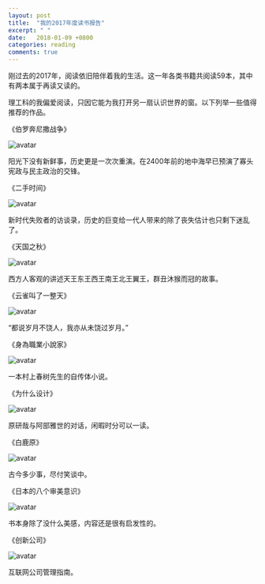 ```yaml
---
layout: post
title:  "我的2017年度读书报告"
excerpt: " "
date:   2018-01-09 +0800
categories: reading
comments: true
---
```

刚过去的2017年，阅读依旧陪伴着我的生活。这一年各类书籍共阅读59本，其中有两本属于再读又读的。

理工科的我偏爱阅读，只因它能为我打开另一扇认识世界的窗。以下列举一些值得推荐的作品。

《伯罗奔尼撒战争》

![avatar](https://img3.doubanio.com/lpic/s28576995.jpg)

阳光下没有新鲜事，历史更是一次次重演。在2400年前的地中海早已预演了寡头宪政与民主政治的交锋。

《二手时间》

![avatar](https://img3.doubanio.com/lpic/s28397415.jpg)

新时代失败者的访谈录，历史的巨变给一代人带来的除了丧失估计也只剩下迷乱了。


《天国之秋》

![avatar](https://img3.doubanio.com/lpic/s28386971.jpg)

西方人客观的讲述天王东王西王南王北王翼王，群丑沐猴而冠的故事。

《云雀叫了一整天》

![avatar](https://img3.doubanio.com/lpic/s25948080.jpg)

“都说岁月不饶人，我亦从未饶过岁月。”

《身為職業小說家》

![avatar](https://img3.doubanio.com/lpic/s29059176.jpg)

一本村上春树先生的自传体小说。

《为什么设计》

![avatar](https://img3.doubanio.com/lpic/s4412575.jpg)

原研哉与阿部雅世的对话，闲暇时分可以一读。

《白鹿原》

![avatar](https://img3.doubanio.com/lpic/s28111905.jpg)

古今多少事，尽付笑谈中。

《日本的八个审美意识》

![avatar](https://img3.doubanio.com/lpic/s27216040.jpg)

书本身除了没什么美感，内容还是很有启发性的。

《创新公司》

![avatar](https://img3.doubanio.com/lpic/s28040043.jpg)

互联网公司管理指南。
